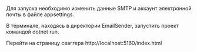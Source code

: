 Для запуска необходимо изменить данные SMTP и аккаунт электронной почты в файле appsettings.

В терминале, находясь в директории EmailSender, запустить проект командой dotnet run.

Перейти на страницу сваггера http://localhost:5160/index.html